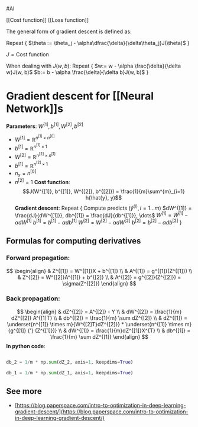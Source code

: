 #AI 


[[Cost function]]
[[Loss function]]

The general form of gradient descent is defined as:

Repeat {
	$\theta := \theta_j - \alpha\dfrac{\delta}{\delta\theta_j}J(\theta)$
}

$J = \text{Cost function}$

When dealing with $J(w, b)$:
Repeat {
	$w:= w - \alpha  \frac{\delta}{\delta w}J(w, b)$
	$b:= b - \alpha  \frac{\delta}{\delta b}J(w, b)$
}

# Gradient descent for [[Neural Network]]s
__Parameters__: $W^{[1]}, b^{[1]}, W^{[2]}, b^{[2]}$
- $W^{[1]} = \mathbb{R}^{n^{[1]} \times n^{[0]}}$
- $b^{[1]} = \mathbb{R}^{n^{[1]} \times 1}$
- $W^{[2]} = \mathbb{R}^{n^{[2]} \times n^{[1]}}$
- $b^{[1]} = \mathbb{R}^{n^{[2]} \times 1}$
- $n_{x} = n^{[0]}$
- $n^{[2]} = 1$
__Cost function__: $$J(W^{[1]}, b^{[1]}, W^{[2]}, b^{[2]}) = \frac{1}{m}\sum^{m}_{i=1} h(\hat{y}, y)$$
__Gradient descent__:
Repeat {
	Compute predicts $(\hat{y}^{(i)}, i=1\dots m)$
	$dW^{[1]} = \frac{dJ}{dW^{[1]}}, db^{[1]} = \frac{dJ}{db^{[1]}}, \dots$
	$W^{[1]} = W^{[1]} - \alpha dW^{[1]}$
	$b^{[1]} = b^{[1]} - \alpha db^{[1]}$
	$W^{[2]} = W^{[2]} - \alpha dW^{[2]}$
	$b^{[2]} = b^{[2]} - \alpha db^{[2]}$
}

## Formulas for computing derivatives
### Forward propagation:
$$
\begin{align}
& Z^{[1]} = W^{[1]}X + b^{[1]} \\
& A^{[1]} = g^{[1]}(Z^{[1]})  \\
& Z^{[2]} = W^{[2]}A^{[1]} + b^{[2]} \\
& A^{[2]} = g^{[2]}(Z^{[2]}) = \sigma(Z^{[2]})
\end{align}
$$
### Back propagation:
$$
\begin{align}
& dZ^{[2]} = A^{[2]} - Y  \\
& dW^{[2]} = \frac{1}{m} dZ^{[2]} A^{[1]T}  \\
& db^{[2]} = \frac{1}{m} \sum dZ^{[2]} \\
& dZ^{[1]} = \underset{n^{[1]} \times m}{W^{[2]T}dZ^{[2]}} * \underset{n^{[1]} \times m}{g^{[1]} {'} (Z^{[1]})} \\
& dW^{[1]} = \frac{1}{m}dZ^{[1]}X^{T}  \\
& db^{[1]} = \frac{1}{m} \sum dZ^{[1]}
\end{align}
$$
__In python code__:
```python

db_2 = 1/m * np.sum(dZ_2, axis=1, keepdims=True)

db_1 = 1/m * np.sum(dZ_1, axis=1, keepdims=True)
```


## See more
- [https://blog.paperspace.com/intro-to-optimization-in-deep-learning-gradient-descent/](https://blog.paperspace.com/intro-to-optimization-in-deep-learning-gradient-descent/)

